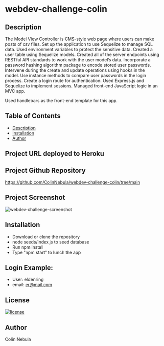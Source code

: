 # webdev-challenge-colin

## Description
The Model View Controller is CMS-style web page where users can make posts of csv files. 
Set up the application to use Sequelize to manage SQL data.
Used environment variables to protect the sensitive data.
Created a user table using Sequelize models.
Created all of the server endpoints using RESTful API standards to work with the user model’s data.
Incorporate a password hashing algorithm package to encode stored user passwords.
Intervene during the create and update operations using hooks in the model.
Use instance methods to compare user passwords in the login process.
Create a login route for authentication.
Used Express.js and Sequelize to implement sessions.
Managed front-end JavaScript logic in an MVC app.

Used handlebars as the front-end template for this app.
## Table of Contents
  * [Description](#description)
  * [Installation](#installation)
  * [Author](#author)
## Project URL deployed to Heroku


## Project Github Repository
https://github.com/ColinNebula/webdev-challenge-colin/tree/main

## Project Screenshot
![webdev-challenge-screenshot](https://user-images.githubusercontent.com/57843842/207481468-afb266a2-d388-4dca-a3ce-d3c10b761841.jpg)

## Installation
* Download or clone the repository 
* node seeds/index.js to seed database
* Run npm install
* Type "npm start" to lunch the app
## Login Example: 
* User: eldenring
* email: er@mail.com
## License
[![license](https://img.shields.io/badge/license-MIT-brightgreen)](https://shields.io)

## Author 
Colin Nebula

